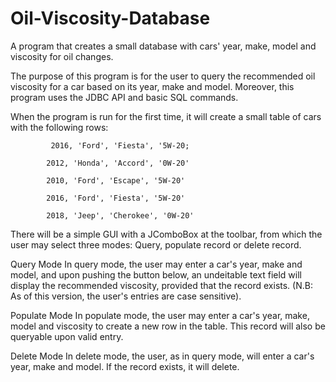 # Oil-Viscosity-Database
A program that creates a small database with cars' year, make, model and viscosity for oil changes.

The purpose of this program is for the user to query the recommended oil viscosity for a car based on its year, make and model. Moreover, this program uses the JDBC API and basic SQL commands.

When the program is run for the first time, it will create a small table of cars with the following rows:

	   		 2016, 'Ford', 'Fiesta', '5W-20;
			
			2012, 'Honda', 'Accord', '0W-20'
			
			2010, 'Ford', 'Escape', '5W-20'
			
			2016, 'Ford', 'Fiesta', '5W-20'
			
			2018, 'Jeep', 'Cherokee', '0W-20'
 
There will be a simple GUI with a JComboBox at the toolbar, from which the user may select three modes: Query, populate record or delete record.

Query Mode
In query mode, the user may enter a car's year, make and model, and upon pushing the button below, an undeitable text field will display the recommended viscosity, provided that the record exists. (N.B: As of this version, the user's entries are case sensitive).

Populate Mode
In populate mode, the user may enter a car's year, make, model and viscosity to create a new row in the table. This record will also be queryable upon valid entry.

Delete Mode
In delete mode, the user, as in query mode, will enter a car's year, make and model. If the record exists, it will delete.
